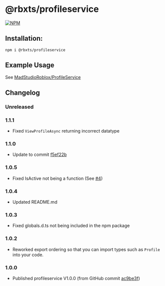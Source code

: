 # @rbxts/profileservice

[![NPM](https://nodei.co/npm/@rbxts/profileservice.png)](https://npmjs.org/package/@rbxts/profileservice)

## Installation:
```npm i @rbxts/profileservice```

## Example Usage
See [MadStudioRoblox/ProfileService](https://github.com/MadStudioRoblox/ProfileService)

## Changelog
### Unreleased

### 1.1.1
- Fixed `ViewProfileAsync` returning incorrect datatype

### 1.1.0
- Update to commit [f5ef22b](https://github.com/MadStudioRoblox/ProfileService/commit/f5ef22b2e2d31c039f59656f38df60df7ad08eb2)

### 1.0.5
- Fixed IsActive not being a function (See [#4](https://github.com/OverHash/Roblox-TS-Libraries/pull/4))

### 1.0.4
- Updated README.md

### 1.0.3
- Fixed globals.d.ts not being included in the npm package

### 1.0.2
- Reworked export ordering so that you can import types such as `Profile` into your code.

### 1.0.0
- Published profileservice V1.0.0 (from GitHub commit [ac9be3f](https://github.com/MadStudioRoblox/ProfileService/commit/ac9be3f9ce20c0657aecf6cb498e245b66530dc0))